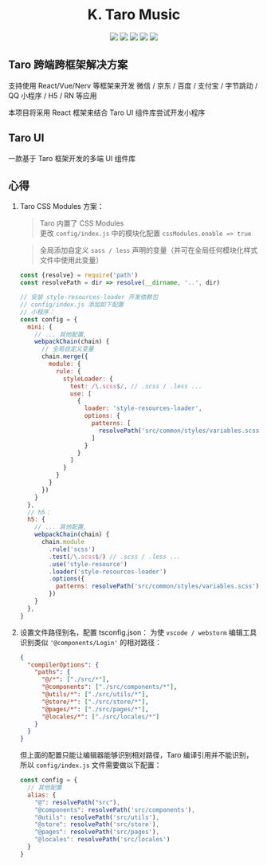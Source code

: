 # <div align="center">K. Taro Music</div>

<div align="center">
    <img src="https://img.shields.io/badge/react-v17.0.0-blue">
    <img src="https://img.shields.io/badge/reactDom-v17.0.0-blue">
    <img src="https://img.shields.io/badge/@tarojs-v3.2.13-blue">
    <img src="https://img.shields.io/badge/taroUi@next-v3.0.0.alpha.10-blue">
    <img src="https://img.shields.io/badge/typescript-v4.1.0-blue">
</div>

## Taro 跨端跨框架解决方案

支持使用 React/Vue/Nerv 等框架来开发 微信 / 京东 / 百度 / 支付宝 / 字节跳动 / QQ 小程序 / H5 / RN 等应用

本项目将采用 React 框架来结合 Taro UI 组件库尝试开发小程序

## Taro UI

一款基于 Taro 框架开发的多端 UI 组件库

## 心得

1. Taro CSS Modules 方案：

    > Taro 内置了 CSS Modules <br /> 更改 `config/index.js` 中的模块化配置 `cssModules.enable => true`

    > 全局添加自定义 `sass / less` 声明的变量（并可在全局任何模块化样式文件中使用此变量）

    ```js
    const {resolve} = require('path')
    const resolvePath = dir => resolve(__dirname, '..', dir)
   
    // 安装 style-resources-loader 开发依赖包
    // config/index.js 添加如下配置
    // 小程序：
    const config = {
      mini: {
        // ... 其他配置,
        webpackChain(chain) {
          // 全局自定义变量
          chain.merge({
            module: {
              rule: {
                styleLoader: {
                  test: /\.scss$/, // .scss / .less ...
                  use: [
                    {
                      loader: 'style-resources-loader',
                      options: {
                        patterns: [
                          resolvePath('src/common/styles/variables.scss')
                        ]
                      }
                    }
                  ]
                }
              }
            }
          })
        }
      },
      // h5：
      h5: {
        // ... 其他配置,
        webpackChain(chain) {
          chain.module
            .rule('scss')
            .test(/\.scss$/) // .scss / .less ...
            .use('style-resource')
            .loader('style-resources-loader')
            .options({
              patterns: resolvePath('src/common/styles/variables.scss')
            })
        }
      },
    }
    ```

2. 设置文件路径别名，配置 tsconfig.json： 为使 `vscode / webstorm` 编辑工具识别类似 `'@components/Login'` 的相对路径：

    ```json
    {
      "compilerOptions": {
        "paths": {
          "@/*": ["./src/*"],
          "@components": ["./src/components/*"],
          "@utils/*": ["./src/utils/*"],
          "@store/*": ["./src/store/*"],
          "@pages/*": ["./src/pages/*"],
          "@locales/*": ["./src/locales/*"]
        }
      }
    }
    ```
   
    但上面的配置只能让编辑器能够识别相对路径，Taro 编译引用并不能识别，所以 `config/index.js` 文件需要做以下配置：

    ```js
    const config = {
      // 其他配置
      alias: {
        "@": resolvePath("src"),
        "@components": resolvePath('src/components'),
        "@utils": resolvePath('src/utils'),
        "@store": resolvePath('src/store'),
        "@pages": resolvePath('src/pages'),
        "@locales": resolvePath('src/locales')
      }
    }
    ```
